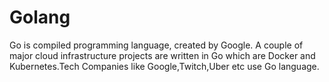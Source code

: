 # Golang
Go is compiled programming language, created by Google. A couple of major cloud infrastructure projects are written in Go which are Docker and Kubernetes.Tech Companies like Google,Twitch,Uber etc use Go language. 
